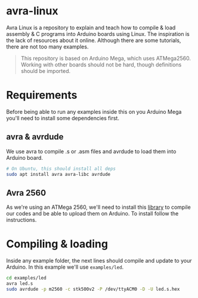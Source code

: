 # avra-linux

Avra Linux is a repository to explain and teach how to compile & load assembly &
C programs into Arduino boards using Linux. The inspiration is the lack of
resources about it online. Although there are some tutorials, there are not too
many examples.

> This repository is based on Arduino Mega, which uses ATMega2560. Working with
> other boards should not be hard, though definitions should be imported.

# Requirements

Before being able to run any examples inside this on you Arduino Mega you'll
need to install some dependencies first.

## avra & avrdude

We use avra to compile .s or .asm files and avrdude to load them into Arduino
board.

```bash
# On Ubuntu, this should install all deps
sudo apt install avra avra-libc avrdude
```

## Avra 2560

As we're using an ATMega 2560, we'll need to install this [library][avra-2560]
to compile our codes and be able to upload them on Arduino. To install follow
the instructions.

# Compiling & loading

Inside any example folder, the next lines should compile and update to your
Arduino. In this example we'll use `examples/led`.

```bash
cd examples/led
avra led.s
sudo avrdude -p m2560 -c stk500v2 -P /dev/ttyACM0 -D -U led.s.hex
```

[avra-2560]: https://github.com/timofurrer/avra-atmega
